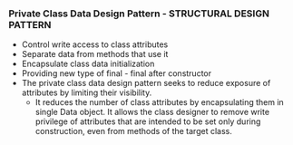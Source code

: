 ### Private Class Data Design Pattern - STRUCTURAL DESIGN PATTERN
* Control write access to class attributes
* Separate data from methods that use it
* Encapsulate class data initialization
* Providing new type of final - final after constructor
* The private class data design pattern seeks to reduce exposure of attributes by limiting their visibility.
    * It reduces the number of class attributes by encapsulating them in single Data object. It allows the class designer to remove write privilege of attributes that are intended to be set only during construction, even from methods of the target class.